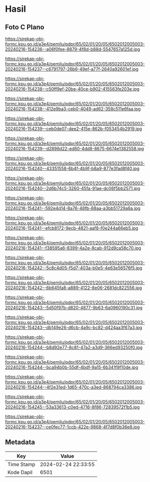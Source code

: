 # Hasil

## Foto C Plano

https://sirekap-obj-formc.kpu.go.id/a3e4/pemilu/pdpr/65/02/01/20/05/6502012005003-20240216-154236--a06f0fee-8879-4f8d-b88d-5547657a125d.jpg

https://sirekap-obj-formc.kpu.go.id/a3e4/pemilu/pdpr/65/02/01/20/05/6502012005003-20240216-154237--c6791797-26b6-49ef-a77f-2640a92601ef.jpg

https://sirekap-obj-formc.kpu.go.id/a3e4/pemilu/pdpr/65/02/01/20/05/6502012005003-20240216-154238--c50ff9ef-20be-40ce-b902-415563fe203e.jpg

https://sirekap-obj-formc.kpu.go.id/a3e4/pemilu/pdpr/65/02/01/20/05/6502012005003-20240216-154238--412e9ba3-ceb0-4049-ad62-358c511e6faa.jpg

https://sirekap-obj-formc.kpu.go.id/a3e4/pemilu/pdpr/65/02/01/20/05/6502012005003-20240216-154239--ceb0de07-dee2-415e-862b-f053454b2919.jpg

https://sirekap-obj-formc.kpu.go.id/a3e4/pemilu/pdpr/65/02/01/20/05/6502012005003-20240216-154239--d2898d22-ed60-4dd8-8675-6674e1382558.jpg

https://sirekap-obj-formc.kpu.go.id/a3e4/pemilu/pdpr/65/02/01/20/05/6502012005003-20240216-154240--43351558-6b4f-4b9f-b8a9-877e3fad8f40.jpg

https://sirekap-obj-formc.kpu.go.id/a3e4/pemilu/pdpr/65/02/01/20/05/6502012005003-20240216-154240--2d6b74c5-3260-45fa-91ae-dc06f5bb2571.jpg

https://sirekap-obj-formc.kpu.go.id/a3e4/pemilu/pdpr/65/02/01/20/05/6502012005003-20240216-154241--592e4d14-8a76-48fb-88aa-a3bb51729a6a.jpg

https://sirekap-obj-formc.kpu.go.id/a3e4/pemilu/pdpr/65/02/01/20/05/6502012005003-20240216-154241--efcb8172-9ecb-4821-aaf8-f0e244a66eb5.jpg

https://sirekap-obj-formc.kpu.go.id/a3e4/pemilu/pdpr/65/02/01/20/05/6502012005003-20240216-154241--f38595a6-8399-4a2e-8cab-912d9ca58c70.jpg

https://sirekap-obj-formc.kpu.go.id/a3e4/pemilu/pdpr/65/02/01/20/05/6502012005003-20240216-154242--5c8c4d05-f5d7-403a-b0e5-4e63e56576f5.jpg

https://sirekap-obj-formc.kpu.go.id/a3e4/pemilu/pdpr/65/02/01/20/05/6502012005003-20240216-154242--6b645fa8-a889-4122-8e06-2681dc822556.jpg

https://sirekap-obj-formc.kpu.go.id/a3e4/pemilu/pdpr/65/02/01/20/05/6502012005003-20240216-154243--5d50f97b-d820-4877-9b63-6a0960190c31.jpg

https://sirekap-obj-formc.kpu.go.id/a3e4/pemilu/pdpr/65/02/01/20/05/6502012005003-20240216-154243--db149e26-d6cb-4a9c-bc82-d424aa3f67a3.jpg

https://sirekap-obj-formc.kpu.go.id/a3e4/pemilu/pdpr/65/02/01/20/05/6502012005003-20240216-154244--b8d92e77-8c81-47a2-a3d9-366ed93250f0.jpg

https://sirekap-obj-formc.kpu.go.id/a3e4/pemilu/pdpr/65/02/01/20/05/6502012005003-20240216-154244--bca94b0b-55df-4bdf-9a15-6b341f9f10de.jpg

https://sirekap-obj-formc.kpu.go.id/a3e4/pemilu/pdpr/65/02/01/20/05/6502012005003-20240216-154244--4f2e31ed-1d65-470c-a3ed-868794ca3386.jpg

https://sirekap-obj-formc.kpu.go.id/a3e4/pemilu/pdpr/65/02/01/20/05/6502012005003-20240216-154245--53a33613-c0ed-4716-8f86-72839572f1b5.jpg

https://sirekap-obj-formc.kpu.go.id/a3e4/pemilu/pdpr/65/02/01/20/05/6502012005003-20240216-154237--ce0fec77-1ccb-422e-9868-4f7d8f0b36e8.jpg


## Metadata

| Key        | Value               |
| ---------- | ------------------- |
| Time Stamp | 2024-02-24 22:33:55 |
| Kode Dapil | 6501                |



